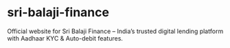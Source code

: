 # sri-balaji-finance
Official website for Sri Balaji Finance – India’s trusted digital lending platform with Aadhaar KYC &amp; Auto-debit features.
